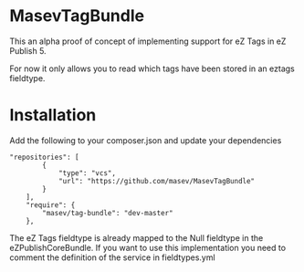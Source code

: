 MasevTagBundle
==============

This an alpha proof of concept of implementing support for eZ Tags in eZ Publish 5.

For now it only allows you to read which tags have been stored in an eztags fieldtype.

Installation
============

Add the following to your composer.json and update your dependencies

```jinja
"repositories": [
        {
            "type": "vcs",
            "url": "https://github.com/masev/MasevTagBundle"
        }
    ],
    "require": {
        "masev/tag-bundle": "dev-master"
    },
```

The eZ Tags fieldtype is already mapped to the Null fieldtype in the eZPublishCoreBundle.
If you want to use this implementation you need to comment the definition of the service in fieldtypes.yml